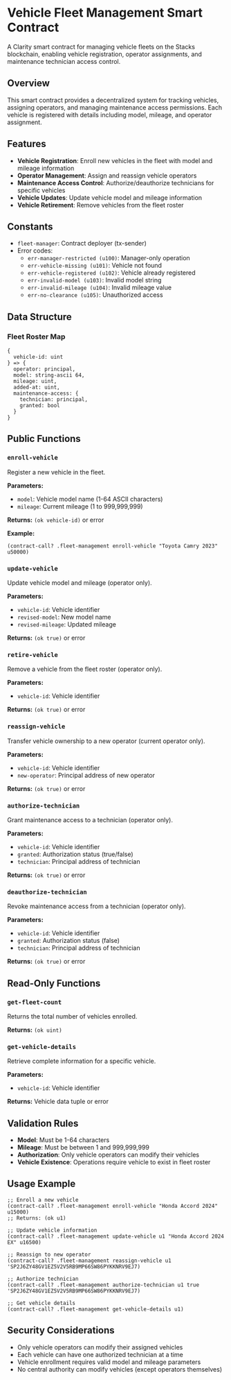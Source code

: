 # Vehicle Fleet Management Smart Contract

A Clarity smart contract for managing vehicle fleets on the Stacks blockchain, enabling vehicle registration, operator assignments, and maintenance technician access control.

## Overview

This smart contract provides a decentralized system for tracking vehicles, assigning operators, and managing maintenance access permissions. Each vehicle is registered with details including model, mileage, and operator assignment.

## Features

- **Vehicle Registration**: Enroll new vehicles in the fleet with model and mileage information
- **Operator Management**: Assign and reassign vehicle operators
- **Maintenance Access Control**: Authorize/deauthorize technicians for specific vehicles
- **Vehicle Updates**: Update vehicle model and mileage information
- **Vehicle Retirement**: Remove vehicles from the fleet roster

## Constants

- `fleet-manager`: Contract deployer (tx-sender)
- Error codes:
  - `err-manager-restricted (u100)`: Manager-only operation
  - `err-vehicle-missing (u101)`: Vehicle not found
  - `err-vehicle-registered (u102)`: Vehicle already registered
  - `err-invalid-model (u103)`: Invalid model string
  - `err-invalid-mileage (u104)`: Invalid mileage value
  - `err-no-clearance (u105)`: Unauthorized access

## Data Structure

### Fleet Roster Map
```clarity
{
  vehicle-id: uint
} => {
  operator: principal,
  model: string-ascii 64,
  mileage: uint,
  added-at: uint,
  maintenance-access: {
    technician: principal,
    granted: bool
  }
}
```

## Public Functions

### `enroll-vehicle`
Register a new vehicle in the fleet.

**Parameters:**
- `model`: Vehicle model name (1-64 ASCII characters)
- `mileage`: Current mileage (1 to 999,999,999)

**Returns:** `(ok vehicle-id)` or error

**Example:**
```clarity
(contract-call? .fleet-management enroll-vehicle "Toyota Camry 2023" u50000)
```

### `update-vehicle`
Update vehicle model and mileage (operator only).

**Parameters:**
- `vehicle-id`: Vehicle identifier
- `revised-model`: New model name
- `revised-mileage`: Updated mileage

**Returns:** `(ok true)` or error

### `retire-vehicle`
Remove a vehicle from the fleet roster (operator only).

**Parameters:**
- `vehicle-id`: Vehicle identifier

**Returns:** `(ok true)` or error

### `reassign-vehicle`
Transfer vehicle ownership to a new operator (current operator only).

**Parameters:**
- `vehicle-id`: Vehicle identifier
- `new-operator`: Principal address of new operator

**Returns:** `(ok true)` or error

### `authorize-technician`
Grant maintenance access to a technician (operator only).

**Parameters:**
- `vehicle-id`: Vehicle identifier
- `granted`: Authorization status (true/false)
- `technician`: Principal address of technician

**Returns:** `(ok true)` or error

### `deauthorize-technician`
Revoke maintenance access from a technician (operator only).

**Parameters:**
- `vehicle-id`: Vehicle identifier
- `granted`: Authorization status (false)
- `technician`: Principal address of technician

**Returns:** `(ok true)` or error

## Read-Only Functions

### `get-fleet-count`
Returns the total number of vehicles enrolled.

**Returns:** `(ok uint)`

### `get-vehicle-details`
Retrieve complete information for a specific vehicle.

**Parameters:**
- `vehicle-id`: Vehicle identifier

**Returns:** Vehicle data tuple or error

## Validation Rules

- **Model**: Must be 1-64 characters
- **Mileage**: Must be between 1 and 999,999,999
- **Authorization**: Only vehicle operators can modify their vehicles
- **Vehicle Existence**: Operations require vehicle to exist in fleet roster

## Usage Example

```clarity
;; Enroll a new vehicle
(contract-call? .fleet-management enroll-vehicle "Honda Accord 2024" u15000)
;; Returns: (ok u1)

;; Update vehicle information
(contract-call? .fleet-management update-vehicle u1 "Honda Accord 2024 EX" u16500)

;; Reassign to new operator
(contract-call? .fleet-management reassign-vehicle u1 'SP2J6ZY48GV1EZ5V2V5RB9MP66SW86PYKKNRV9EJ7)

;; Authorize technician
(contract-call? .fleet-management authorize-technician u1 true 'SP2J6ZY48GV1EZ5V2V5RB9MP66SW86PYKKNRV9EJ7)

;; Get vehicle details
(contract-call? .fleet-management get-vehicle-details u1)
```

## Security Considerations

- Only vehicle operators can modify their assigned vehicles
- Each vehicle can have one authorized technician at a time
- Vehicle enrollment requires valid model and mileage parameters
- No central authority can modify vehicles (except operators themselves)
